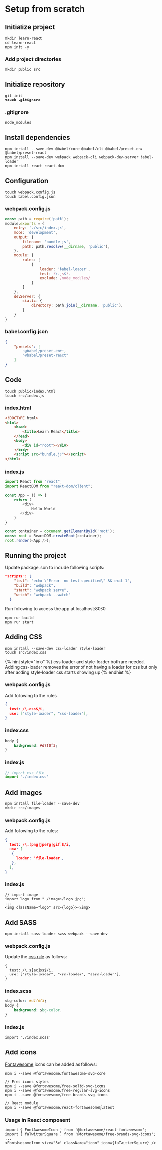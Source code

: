 # Setup from scratch

## Initialize project

```shell
mkdir learn-react
cd learn-react
npm init -y
```

### Add project directories

```shell
mkdir public src
```

## Initialize repository

<pre class="language-bash"><code class="lang-bash">git init
<strong>touch .gitignore
</strong></code></pre>

### .gitignore

```
node_modules
```

## Install dependencies

```shell
npm install --save-dev @babel/core @babel/cli @babel/preset-env @babel/preset-react
npm install --save-dev webpack webpack-cli webpack-dev-server babel-loader
npm install react react-dom
```

## Configuration

```shell
touch webpack.config.js
touch babel.config.json
```

### webpack.config.js

```javascript
const path = require('path');
module.exports = {
    entry: './src/index.js',
    mode: 'development',
    output: {
        filename: 'bundle.js',
        path: path.resolve(__dirname, 'public'),
    },
    module: {
        rules: [
            {
                loader: 'babel-loader',
                test: /\.js$/,
                exclude: /node_modules/
            }
        ]
    },
    devServer: {
        static: {
            directory: path.join(__dirname, 'public'),
        }
    }
}
```

### babel.config.json

```json
{
    "presets": [
        "@babel/preset-env",
        "@babel/preset-react"
    ]
}
```

## Code

```shell
touch public/index.html
touch src/index.js
```

### index.html

```html
<!DOCTYPE html>
<html>
    <head>
        <title>Learn React</title>
    </head>
    <body>
        <div id="root"></div>
    </body>
    <script src="bundle.js"></script>
</html>
```

### index.js

```javascript
import React from "react";
import ReactDOM from "react-dom/client";

const App = () => {
    return (
        <div>
            Hello World
       </div>
    )
}

const container = document.getElementById('root');
const root = ReactDOM.createRoot(container);
root.render(<App />);
```

## Running the project

Update package.json to include following scripts:

```json
"scripts": {
    "test": "echo \"Error: no test specified\" && exit 1",
    "build": "webpack",
    "start": "webpack serve",
    "watch": "webpack --watch"
  }
```

Run following to access the app at localhost:8080

```shell
npm run build
npm run start
```

## Adding CSS

```
npm install --save-dev css-loader style-loader
touch src/index.css
```

{% hint style="info" %}
css-loader and style-loader both are needed. Adding css-loader removes the error of not having a loader for css but only after adding style-loader css starts showing up
{% endhint %}

### webpack.config.js

Add following to the rules

```json
{
  test: /\.css$/i,
  use: ["style-loader", "css-loader"],
}
```

### index.css

```css
body {
    background: #d7f0f3;
}
```

### index.js

```javascript
// import css file
import './index.css'
```

## Add images

```
npm install file-loader --save-dev
mkdir src/images
```

### webpack.config.js

Add following to the rules:

```json
{
  test: /\.(png|jpe?g|gif)$/i,
  use: [
   {
     loader: 'file-loader',
   },
  ],
}
```

### index.js

```
// import image
import logo from "./images/logo.jpg";
...
<img className="logo" src={logo}></img>
```

## Add SASS

```
npm install sass-loader sass webpack --save-dev
```

### webpack.config.js

Update the [css rule](https://webpack.js.org/loaders/sass-loader/) as follows:

```
{
  test: /\.s[ac]ss$/i,
  use: ["style-loader", "css-loader", "sass-loader"],
}
```

### index.scss

```css
$bg-color: #d7f0f3;
body {
    background: $bg-color;
}
```

### index.js

```
import './index.scss'
```

## Add icons

[Fontawesome](https://fontawesome.com/v6/docs/web/use-with/react/) icons can be added as follows:

```shell
npm i --save @fortawesome/fontawesome-svg-core

// Free icons styles
npm i --save @fortawesome/free-solid-svg-icons
npm i --save @fortawesome/free-regular-svg-icons
npm i --save @fortawesome/free-brands-svg-icons

// React module
npm i --save @fortawesome/react-fontawesome@latest
```

### Usage in React component

```
import { FontAwesomeIcon } from '@fortawesome/react-fontawesome';
import { faTwitterSquare } from '@fortawesome/free-brands-svg-icons';
...
<FontAwesomeIcon size="3x" className="icon" icon={faTwitterSquare} />
```
